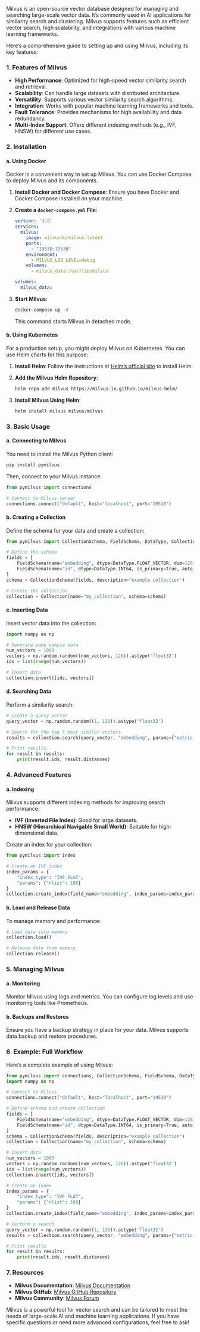 Milvus is an open-source vector database designed for managing and searching large-scale vector data. It’s commonly used in AI applications for similarity search and clustering. Milvus supports features such as efficient vector search, high scalability, and integrations with various machine learning frameworks.

Here’s a comprehensive guide to setting up and using Milvus, including its key features:

### **1. Features of Milvus**

- **High Performance**: Optimized for high-speed vector similarity search and retrieval.
- **Scalability**: Can handle large datasets with distributed architecture.
- **Versatility**: Supports various vector similarity search algorithms.
- **Integration**: Works with popular machine learning frameworks and tools.
- **Fault Tolerance**: Provides mechanisms for high availability and data redundancy.
- **Multi-Index Support**: Offers different indexing methods (e.g., IVF, HNSW) for different use cases.

### **2. Installation**

#### **a. Using Docker**

Docker is a convenient way to set up Milvus. You can use Docker Compose to deploy Milvus and its components.

1. **Install Docker and Docker Compose**: Ensure you have Docker and Docker Compose installed on your machine.

2. **Create a `docker-compose.yml` File**:

   ```yaml
   version: '3.8'
   services:
     milvus:
       image: milvusdb/milvus:latest
       ports:
         - "19530:19530"
       environment:
         - MILVUS_LOG_LEVEL=debug
       volumes:
         - milvus_data:/var/lib/milvus

   volumes:
     milvus_data:
   ```

3. **Start Milvus**:

   ```bash
   docker-compose up -d
   ```

   This command starts Milvus in detached mode.

#### **b. Using Kubernetes**

For a production setup, you might deploy Milvus on Kubernetes. You can use Helm charts for this purpose:

1. **Install Helm**: Follow the instructions at [Helm’s official site](https://helm.sh/docs/intro/install/) to install Helm.

2. **Add the Milvus Helm Repository**:

   ```bash
   helm repo add milvus https://milvus-io.github.io/milvus-helm/
   ```

3. **Install Milvus Using Helm**:

   ```bash
   helm install milvus milvus/milvus
   ```

### **3. Basic Usage**

#### **a. Connecting to Milvus**

You need to install the Milvus Python client:

```bash
pip install pymilvus
```

Then, connect to your Milvus instance:

```python
from pymilvus import connections

# Connect to Milvus server
connections.connect("default", host="localhost", port="19530")
```

#### **b. Creating a Collection**

Define the schema for your data and create a collection:

```python
from pymilvus import CollectionSchema, FieldSchema, DataType, Collection

# Define the schema
fields = [
    FieldSchema(name="embedding", dtype=DataType.FLOAT_VECTOR, dim=128),
    FieldSchema(name="id", dtype=DataType.INT64, is_primary=True, auto_id=False),
]
schema = CollectionSchema(fields, description="example collection")

# Create the collection
collection = Collection(name="my_collection", schema=schema)
```

#### **c. Inserting Data**

Insert vector data into the collection:

```python
import numpy as np

# Generate some sample data
num_vectors = 1000
vectors = np.random.random((num_vectors, 128)).astype('float32')
ids = list(range(num_vectors))

# Insert data
collection.insert([ids, vectors])
```

#### **d. Searching Data**

Perform a similarity search:

```python
# Create a query vector
query_vector = np.random.random((1, 128)).astype('float32')

# Search for the top 5 most similar vectors
results = collection.search(query_vector, "embedding", params={"metric_type": "L2"}, limit=5)

# Print results
for result in results:
    print(result.ids, result.distances)
```

### **4. Advanced Features**

#### **a. Indexing**

Milvus supports different indexing methods for improving search performance:

- **IVF (Inverted File Index)**: Good for large datasets.
- **HNSW (Hierarchical Navigable Small World)**: Suitable for high-dimensional data.

Create an index for your collection:

```python
from pymilvus import Index

# Create an IVF index
index_params = {
    "index_type": "IVF_FLAT",
    "params": {"nlist": 100}
}
collection.create_index(field_name="embedding", index_params=index_params)
```

#### **b. Load and Release Data**

To manage memory and performance:

```python
# Load data into memory
collection.load()

# Release data from memory
collection.release()
```

### **5. Managing Milvus**

#### **a. Monitoring**

Monitor Milvus using logs and metrics. You can configure log levels and use monitoring tools like Prometheus.

#### **b. Backups and Restores**

Ensure you have a backup strategy in place for your data. Milvus supports data backup and restore procedures.

### **6. Example: Full Workflow**

Here’s a complete example of using Milvus:

```python
from pymilvus import connections, CollectionSchema, FieldSchema, DataType, Collection
import numpy as np

# Connect to Milvus
connections.connect("default", host="localhost", port="19530")

# Define schema and create collection
fields = [
    FieldSchema(name="embedding", dtype=DataType.FLOAT_VECTOR, dim=128),
    FieldSchema(name="id", dtype=DataType.INT64, is_primary=True, auto_id=False),
]
schema = CollectionSchema(fields, description="example collection")
collection = Collection(name="my_collection", schema=schema)

# Insert data
num_vectors = 1000
vectors = np.random.random((num_vectors, 128)).astype('float32')
ids = list(range(num_vectors))
collection.insert([ids, vectors])

# Create an index
index_params = {
    "index_type": "IVF_FLAT",
    "params": {"nlist": 100}
}
collection.create_index(field_name="embedding", index_params=index_params)

# Perform a search
query_vector = np.random.random((1, 128)).astype('float32')
results = collection.search(query_vector, "embedding", params={"metric_type": "L2"}, limit=5)

# Print results
for result in results:
    print(result.ids, result.distances)
```

### **7. Resources**

- **Milvus Documentation**: [Milvus Documentation](https://milvus.io/docs)
- **Milvus GitHub**: [Milvus GitHub Repository](https://github.com/milvus-io/milvus)
- **Milvus Community**: [Milvus Forum](https://discuss.milvus.io/)

Milvus is a powerful tool for vector search and can be tailored to meet the needs of large-scale AI and machine learning applications. If you have specific questions or need more advanced configurations, feel free to ask!